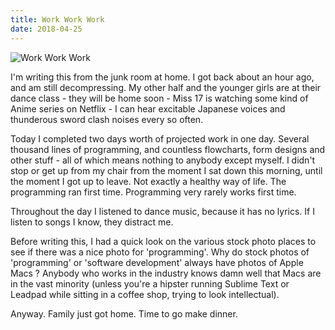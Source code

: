 ```yaml
---
title: Work Work Work
date: 2018-04-25
---
```


![Work Work Work](https://source.unsplash.com/gp8BLyaTaA0/1600x900)

I'm writing this from the junk room at home. I got back about an hour ago, and am still decompressing. My other half and the younger girls are at their dance class - they will be home soon - Miss 17 is watching some kind of Anime series on Netflix - I can hear excitable Japanese voices and thunderous sword clash noises every so often.

Today I completed two days worth of projected work in one day. Several thousand lines of programming, and countless flowcharts, form designs and other stuff - all of which means nothing to anybody except myself. I didn't stop or get up from my chair from the moment I sat down this morning, until the moment I got up to leave. Not exactly a healthy way of life. The programming ran first time. Programming very rarely works first time.

Throughout the day I listened to dance music, because it has no lyrics. If I listen to songs I know, they distract me.

Before writing this, I had a quick look on the various stock photo places to see if there was a nice photo for 'programming'. Why do stock photos of 'programming' or 'software development' always have photos of Apple Macs ? Anybody who works in the industry knows damn well that Macs are in the vast minority (unless you're a hipster running Sublime Text or Leadpad while sitting in a coffee shop, trying to look intellectual).

Anyway. Family just got home. Time to go make dinner.